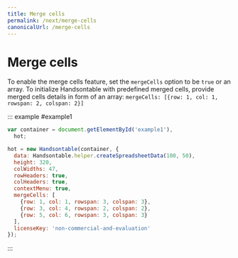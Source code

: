 ```yaml
---
title: Merge cells
permalink: /next/merge-cells
canonicalUrl: /merge-cells
---
```


# Merge cells

To enable the merge cells feature, set the `mergeCells` option to be `true` or an array. To initialize Handsontable with predefined merged cells, provide merged cells details in form of an array: `mergeCells: [{row: 1, col: 1, rowspan: 2, colspan: 2}]`

::: example #example1
```js
var container = document.getElementById('example1'),
  hot;

hot = new Handsontable(container, {
  data: Handsontable.helper.createSpreadsheetData(100, 50),
  height: 320,
  colWidths: 47,
  rowHeaders: true,
  colHeaders: true,
  contextMenu: true,
  mergeCells: [
    {row: 1, col: 1, rowspan: 3, colspan: 3},
    {row: 3, col: 4, rowspan: 2, colspan: 2},
    {row: 5, col: 6, rowspan: 3, colspan: 3}
  ],
  licenseKey: 'non-commercial-and-evaluation'
});
```
:::
